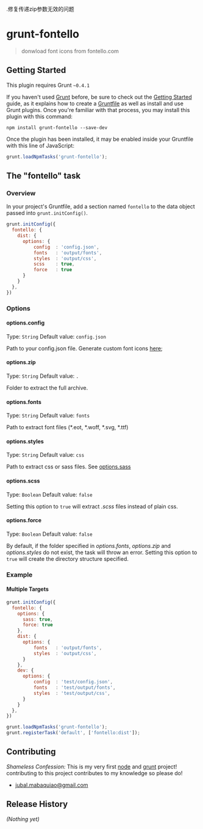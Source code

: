 .修复传递zip参数无效的问题

# grunt-fontello

> donwload font icons from fontello.com

## Getting Started
This plugin requires Grunt `~0.4.1`

If you haven't used [Grunt](http://gruntjs.com/) before, be sure to check out the [Getting Started](http://gruntjs.com/getting-started) guide, as it explains how to create a [Gruntfile](http://gruntjs.com/sample-gruntfile) as well as install and use Grunt plugins. Once you're familiar with that process, you may install this plugin with this command:

```shell
npm install grunt-fontello --save-dev
```

Once the plugin has been installed, it may be enabled inside your Gruntfile with this line of JavaScript:

```js
grunt.loadNpmTasks('grunt-fontello');
```

## The "fontello" task

### Overview
In your project's Gruntfile, add a section named `fontello` to the data object passed into `grunt.initConfig()`.

```js
grunt.initConfig({
  fontello: {
    dist: {
      options: {
          config  : 'config.json',
          fonts   : 'output/fonts',
          styles  : 'output/css',
          scss    : true,
          force   : true
      }
    }
  },
})
```

### Options

#### options.config
Type: `String`
Default value: `config.json`

Path to your config.json file. Generate custom font icons [here](http://www.fontello.com);

#### options.zip
Type: `String`
Default value: `.`

Folder to extract the full archive.

#### options.fonts
Type: `String`
Default value: `fonts`

Path to extract font files (*.eot, *.woff, *.svg, *.ttf)

#### options.styles
Type: `String`
Default value: `css`

Path to extract css or sass files. See [options.sass](#options_sass)

#### <a id="options_scss"></a>options.scss
Type: `Boolean`
Default value: `false`

Setting this option to `true` will extract _.scss_ files instead of plain css.

#### options.force
Type: `Boolean`
Default value: `false`

By default, if the folder specified in _options.fonts_, _options.zip_ and _options.styles_ do not exist, the task will throw an error. Setting this option to `true` will create the directory structure specified.

### Example

#### Multiple Targets
```js
grunt.initConfig({
  fontello: {
    options: {
      sass: true,
      force: true
    },
    dist: {
      options: {
          fonts   : 'output/fonts',
          styles  : 'output/css',
      }
    },
    dev: {
      options: {
          config  : 'test/config.json',
          fonts   : 'test/output/fonts',
          styles  : 'test/output/css',
      }
    }
  },
})

grunt.loadNpmTasks('grunt-fontello');
grunt.registerTask('default', ['fontello:dist']);
```
## Contributing
_Shameless Confession:_ This is my very first [node](http://nodejs.org) and [grunt](http://gruntjs.com) project! contributing to this project contributes to my knowledge so please do! 

- [jubal.mabaquiao@gmail.com](jubal.mabaquiao@gmail.com)

## Release History
_(Nothing yet)_
